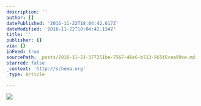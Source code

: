 ```yaml
---
description: ''
author: []
datePublished: '2016-11-22T18:04:42.617Z'
dateModified: '2016-11-22T18:04:42.134Z'
title: ''
publisher: {}
via: {}
inFeed: true
sourcePath: _posts/2016-11-21-377251be-7567-46e6-b713-965f8cea99ce.md
starred: false
_context: 'http://schema.org'
_type: Article

---
```

![](https://the-grid-user-content.s3-us-west-2.amazonaws.com/3a58fb7f-55c9-4740-97c9-6c52d88c285e.jpg)